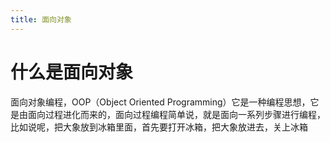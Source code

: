 ```yaml
---
title: 面向对象
---
```




# 什么是面向对象

面向对象编程，OOP（Object Oriented Programming）它是一种编程思想，它是由面向过程进化而来的，面向过程编程简单说，就是面向一系列步骤进行编程，比如说呢，把大象放到冰箱里面，首先要打开冰箱，把大象放进去，关上冰箱





